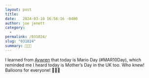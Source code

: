 ```yaml
---
layout: post
title:  
date:   2024-03-10 16:58:16 -0400
author: joe jenett
category:
  -  
permalink: /031024/
slug: "031024"
summary: 🎈🎈🎈
---
```

<p>
	I learned from <a href="https://gamepad.club/@Aywren">Aywren</a> that today is Mario Day (#MAR10Day), which reminded me I heard today is Mother’s Day in the UK too. Who knew! Balloons for everyone! 🎈🎈🎈
</p>
<p>
	<a style="display:none;" href="https://brid.gy/publish/mastodon"><small>(cross-posted to mastodon)</small></a>
</p>
